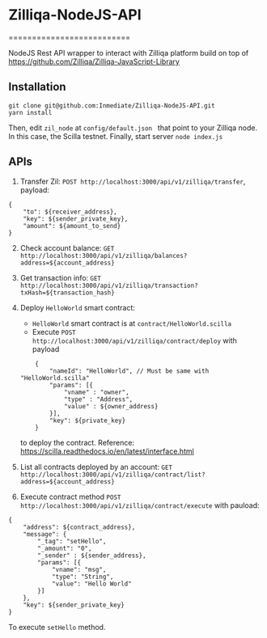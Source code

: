 # Zilliqa-NodeJS-API
==========================

NodeJS Rest API wrapper to interact with Zilliqa platform build on top of https://github.com/Zilliqa/Zilliqa-JavaScript-Library 

## Installation

```
git clone git@github.com:Inmediate/Zilliqa-NodeJS-API.git
yarn install
```

Then, edit `zil_node` at `config/default.json ` that point to your Zilliqa node. In this case, the Scilla testnet. Finally, start server `node index.js`


## APIs

1. Transfer Zil: `POST http://localhost:3000/api/v1/zilliqa/transfer`, payload:
```
{
    "to": ${receiver_address},
    "key": ${sender_private_key},
    "amount": ${amount_to_send}
}
```

2. Check account balance: `GET http://localhost:3000/api/v1/zilliqa/balances?address=${account_address}`

3. Get transaction info: `GET http://localhost:3000/api/v1/zilliqa/transaction?txHash=${transaction_hash}`

4. Deploy `HelloWorld` smart contract:
    - `HelloWorld` smart contract is at `contract/HelloWorld.scilla`
    - Execute `POST http://localhost:3000/api/v1/zilliqa/contract/deploy` with payload
    ```
        {
            "nameId": "HelloWorld", // Must be same with "HelloWorld.scilla"
            "params": [{
                "vname" : "owner",
                "type" : "Address", 
                "value" : ${owner_address}
            }],
            "key": ${private_key}
        }
    ``` 
    to deploy the contract. Reference: https://scilla.readthedocs.io/en/latest/interface.html

5. List all contracts deployed by an account: `GET http://localhost:3000/api/v1/zilliqa/contract/list?address=${account_address}`

6. Execute contract method `POST http://localhost:3000/api/v1/zilliqa/contract/execute` with pauload:

```
{
    "address": ${contract_address},
    "message": {
        "_tag": "setHello",
        "_amount": "0",
        "_sender" : ${sender_address},
        "params": [{
            "vname": "msg",
            "type": "String",
            "value": "Hello World"
        }]
    },
    "key": ${sender_private_key}
}
``` 
To execute `setHello` method.